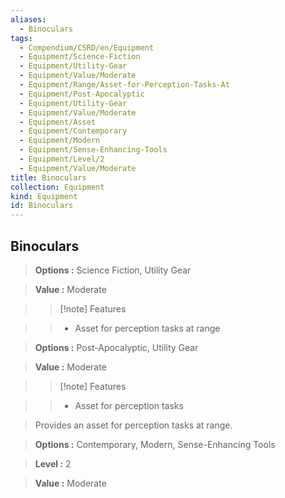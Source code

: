 ```yaml
---
aliases:
  - Binoculars
tags:
  - Compendium/CSRD/en/Equipment
  - Equipment/Science-Fiction
  - Equipment/Utility-Gear
  - Equipment/Value/Moderate
  - Equipment/Range/Asset-for-Perception-Tasks-At
  - Equipment/Post-Apocalyptic
  - Equipment/Utility-Gear
  - Equipment/Value/Moderate
  - Equipment/Asset
  - Equipment/Contemporary
  - Equipment/Modern
  - Equipment/Sense-Enhancing-Tools
  - Equipment/Level/2
  - Equipment/Value/Moderate
title: Binoculars
collection: Equipment
kind: Equipment
id: Binoculars
---
```

## Binoculars    
    
>    
> **Options :** Science Fiction, Utility Gear    
> **Value :** Moderate    
>>[!note] Features    
>> - Asset for perception tasks at range    
    
>    
> **Options :** Post-Apocalyptic, Utility Gear    
> **Value :** Moderate    
>>[!note] Features    
>> - Asset for perception tasks    
    
>Provides an asset for perception tasks at range.    
> **Options :** Contemporary, Modern, Sense-Enhancing Tools    
> **Level :** 2    
> **Value :** Moderate
